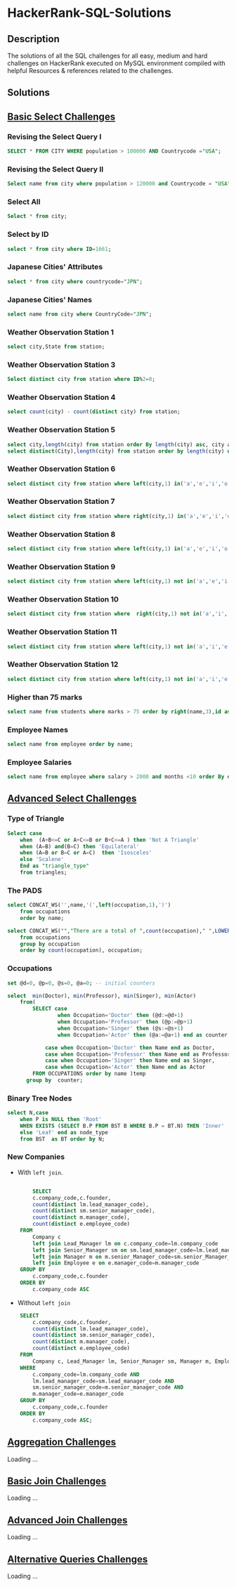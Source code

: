 # HackerRank-SQL-Solutions
## Description

The solutions of all the SQL challenges for all easy, medium and hard challenges on HackerRank executed on MySQL environment compiled with helpful Resources & references related to the challenges.

## Solutions

## [Basic Select Challenges](https://www.hackerrank.com/domains/sql?filters%5Bsubdomains%5D%5B%5D=select)

### Revising the Select Query I
```SQL
SELECT * FROM CITY WHERE population > 100000 AND Countrycode ="USA";
```
### Revising the Select Query II
```SQL
Select name from city where population > 120000 and Countrycode = "USA";
```
### Select All
```SQL
Select * from city;
```
### Select by ID
```SQL
select * from city where ID=1661;
```
### Japanese Cities' Attributes
```SQL
select * from city where countrycode="JPN";
```
### Japanese Cities' Names
```SQL
select name from city where CountryCode="JPN";
```
### Weather Observation Station 1
```SQL
select city,State from station;
```
### Weather Observation Station 3
```SQL
Select distinct city from station where ID%2=0;
```
### Weather Observation Station 4
```SQL
select count(city) - count(distinct city) from station;
```
### Weather Observation Station 5
```SQL
select city,length(city) from station order By length(city) asc, city asc limit 1;
select distinct(City),length(city) from station order by length(city) desc, city asc limit 1;
```
### Weather Observation Station 6
```SQL
select distinct city from station where left(city,1) in('a','e','i','o','u');
```
### Weather Observation Station 7
```SQL
select distinct city from station where right(city,1) in('a','e','i','o','u');
```
### Weather Observation Station 8
```SQL
select distinct city from station where left(city,1) in('a','e','i','o','u') and right(city,1) in('a','e','i','o','u') ;
```
### Weather Observation Station 9
```SQL
select distinct city from station where left(city,1) not in('a','e','i','o','u') ;
```
### Weather Observation Station 10
```SQL
select distinct city from station where  right(city,1) not in('a','i','e','o','u') ;
```
### Weather Observation Station 11
```SQL
select distinct city from station where left(city,1) not in('a','i','e','o','u') or right(city,1) not in('a','i','e','o','u');
```
### Weather Observation Station 12
```SQL
select distinct city from station where left(city,1) not in('a','i','e','o','u') and right(city,1) not in('a','i','e','o','u') ;
```
### Higher than 75 marks
```SQL
select name from students where marks > 75 order by right(name,3),id asc;
```
### Employee Names
```SQL
select name from employee order by name;
```
### Employee Salaries
```SQL
select name from employee where salary > 2000 and months <10 order By employee_id;
 ```

## [ Advanced Select Challenges](https://www.hackerrank.com/domains/sql?filters%5Bsubdomains%5D%5B%5D=advanced-select)

### Type of Triangle
```SQL
Select case 
    when  (A+B<=C or A+C<=B or B+C<=A ) then 'Not A Triangle'
    when (A=B) and(B=C) then 'Equilateral' 
    when (A=B or B=C or A=C)  then 'Isosceles'
    else 'Scalene'
    End as "triangle_type"
    from triangles;
```

### The PADS
```SQL
select CONCAT_WS('',name,'(',left(occupation,1),')')  
    from occupations 
    order by name;

select CONCAT_WS("","There are a total of ",count(occupation)," ",LOWER(occupation),"s.") 
    from occupations 
    group by occupation
    order by count(occupation), occupation; 
```    

### Occupations
```SQL
set @d=0, @p=0, @s=0, @a=0; -- initial counters 

select  min(Doctor), min(Professor), min(Singer), min(Actor)
    from(
        SELECT case
                when Occupation='Doctor' then (@d:=@d+1)
                when Occupation='Professor' then (@p:=@p+1)
                when Occupation='Singer' then (@s:=@s+1)
                when Occupation='Actor' then (@a:=@a+1) end as counter,

            case when Occupation='Doctor' then Name end as Doctor,
            case when Occupation='Professor' then Name end as Professor,
            case when Occupation='Singer' then Name end as Singer,
            case when Occupation='Actor' then Name end as Actor
        FROM OCCUPATIONS order by name )temp
      group by  counter;
```
### Binary Tree Nodes
```SQL
select N,case  
    when P is NULL then 'Root'
    WHEN EXISTS (SELECT B.P FROM BST B WHERE B.P = BT.N) THEN 'Inner'        
    else 'Leaf' end as node_type
    from BST  as BT order by N;
```
### New Companies
- With `left join`. 
    
```SQL

        SELECT
        c.company_code,c.founder,
        count(distinct lm.lead_manager_code),
        count(distinct sm.senior_manager_code),
        count(distinct m.manager_code), 
        count(distinct e.employee_code)
    FROM 
        Company c
        left join Lead_Manager lm on c.company_code=lm.company_code
        left join Senior_Manager sm on sm.lead_manager_code=lm.lead_manager_code
        left join Manager m on m.senior_Manager_code=sm.senior_Manager_code
        left join Employee e on e.manager_code=m.manager_code
    GROUP BY
        c.company_code,c.founder
    ORDER BY 
        c.company_code ASC
```
- Without `left join`
```SQL
    SELECT 
        c.company_code,c.founder,
        count(distinct lm.lead_manager_code),
        count(distinct sm.senior_manager_code),
        count(distinct m.manager_code), 
        count(distinct e.employee_code)
    FROM 
        Company c, Lead_Manager lm, Senior_Manager sm, Manager m, Employee e
    WHERE
        c.company_code=lm.company_code AND
        lm.lead_manager_code=sm.lead_manager_code AND
        sm.senior_manager_code=m.senior_manager_code AND
        m.manager_code=e.manager_code
    GROUP BY 
        c.company_code,c.founder
    ORDER BY 
        c.company_code ASC;
 ```
## [Aggregation Challenges](https://www.hackerrank.com/domains/sql?filters%5Bsubdomains%5D%5B%5D=aggregation)
Loading ...
## [Basic Join Challenges](https://www.hackerrank.com/domains/sql?filters%5Bsubdomains%5D%5B%5D=join)[]()
Loading ...
## [Advanced Join Challenges](https://www.hackerrank.com/domains/sql?filters%5Bsubdomains%5D%5B%5D=advanced-join)
Loading ...
## [Alternative Queries Challenges](https://www.hackerrank.com/domains/sql?filters%5Bsubdomains%5D%5B%5D=alternative-queries)

Loading ...

